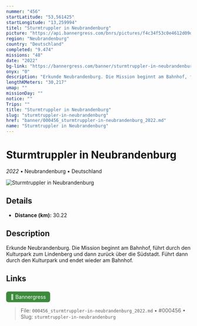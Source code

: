 ```yaml
---
nummer: "456"
startLatitude: "53,561425"
startLongitude: "13,259994"
titel: "Sturmtruppler in Neubrandenburg"
picture: "https://api.bannergress.com/bnrs/pictures/f4c34f53c0e4612d09d9bb4302e5533a"
region: "Neubrandenburg"
country: "Deutschland"
completed: "9.474"
missions: "48"
date: "2022"
bg-link: "https://bannergress.com/banner/sturmtruppler-in-neubrandenburg-ff30"
onyx: "0"
description: "Erkunde Neubrandenburg. Die Mission beginnt am Bahnhof, führt durch den Kulturpark zum Lindenberg und dann zurück über die Südstadt. Führt dann durch den Kulturpark und endet wieder am Bahnhof."
lengthKMeters: "30,217"
umap: ""
missionDay: ""
notice: ""
Trips: ""
title: "Sturmtruppler in Neubrandenburg"
slug: "sturmtruppler-in-neubrandenburg"
href: "banner/000456_sturmtruppler-in-neubrandenburg_2022.md"
name: "Sturmtruppler in Neubrandenburg"
---
```

# Sturmtruppler in Neubrandenburg

*2022* • Neubrandenburg • Deutschland

![Sturmtruppler in Neubrandenburg](https://api.bannergress.com/bnrs/pictures/f4c34f53c0e4612d09d9bb4302e5533a)



## Details
- **Distance (km):** 30.22






## Description
Erkunde Neubrandenburg. Die Mission beginnt am Bahnhof, führt durch den Kulturpark zum Lindenberg und dann zurück über die Südstadt. Führt dann durch den Kulturpark und endet wieder am Bahnhof.



## Links
<a href="https://bannergress.com/banner/sturmtruppler-in-neubrandenburg-ff30" style="display:inline-block;margin:6px 8px 0 0;padding:6px 12px;background:#3c8b3c;color:#fff;text-decoration:none;border-radius:6px;">🔗 Bannergress</a>




> File: `000456_sturmtruppler-in-neubrandenburg_2022.md` • #000456 • Slug: `sturmtruppler-in-neubrandenburg`
